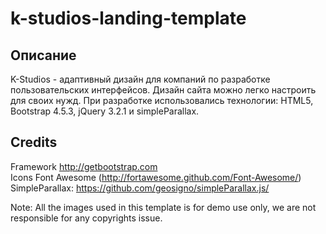 # k-studios-landing-template

## Описание
K-Studios - адаптивный дизайн для компаний по разработке пользовательских интерфейсов. Дизайн сайта можно легко настроить для своих нужд. При разработке использовались технологии: HTML5, Bootstrap 4.5.3, jQuery 3.2.1 и simpleParallax.

## Credits

Framework  http://getbootstrap.com  
Icons	Font Awesome (http://fortawesome.github.com/Font-Awesome/)  
SimpleParallax: https://github.com/geosigno/simpleParallax.js/  

Note: All the images used in this template is for demo use only, we are not responsible for any copyrights issue.	 
